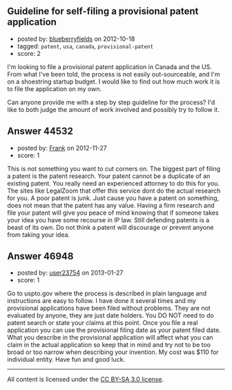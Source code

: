 ## Guideline for self-filing a provisional patent application

- posted by: [blueberryfields](https://stackexchange.com/users/-1/4544-blueberryfields) on 2012-10-18
- tagged: `patent`, `usa`, `canada`, `provisional-patent`
- score: 2

I'm looking to file a provisional patent application in Canada and the US. From what I've been told, the process is not easily out-sourceable, and I'm on a shoestring startup budget. I would like to find out how much work it is to file the application on my own.

Can anyone provide me with a step by step guideline for the process? I'd like to both judge the amount of work involved and possibly try to follow it.


## Answer 44532

- posted by: [Frank](https://stackexchange.com/users/-1/4858-frank) on 2012-11-27
- score: 1

This is not something you want to cut corners on.  The biggest part of filing a patent is the patent research.  Your patent cannot be a duplicate of an existing patent.  You really need an experienced attorney to do this for you.  The sites like LegalZoom that offer this service dont do the actual research for you.  A poor patent is junk.  Just cause you have a patent on something, does not mean that the patent has any value.   Having a firm research and file your patent will give you peace of mind knowing that if someone takes your idea you have some recourse in IP law.  Still defending patents is a beast of its own.  Do not think a patent will discourage or prevent anyone from taking your idea. 



## Answer 46948

- posted by: [user23754](https://stackexchange.com/users/-1/23754-user23754) on 2013-01-27
- score: 1

Go to uspto.gov where the process is described in plain language and instructions are easy to follow. I have done it several times and my provisional  applications have been filed without problems. They are not evaluated by anyone, they are just date holders. You DO NOT need to do patent search or state your claims at this point. Once you file a real application you can use the provisional filing date as your patent filed date.   What you describe in the provisional application will affect what you can claim in the actual application so keep that in mind and try not to be too broad or too narrow when describing your invention. My cost was $110 for individual entity. Have fun and good luck.



---

All content is licensed under the [CC BY-SA 3.0 license](https://creativecommons.org/licenses/by-sa/3.0/).
